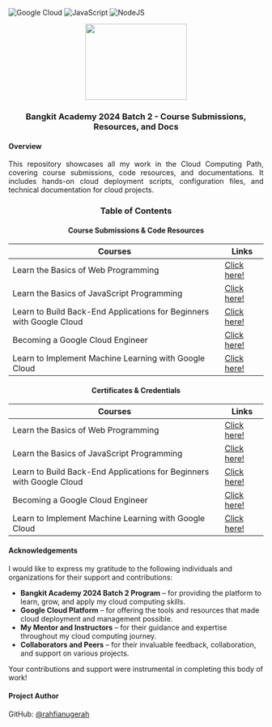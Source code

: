 ![Google Cloud](https://img.shields.io/badge/Google_Cloud-%234285F4.svg?&logo=google-cloud&logoColor=white)
![JavaScript](https://img.shields.io/badge/JavaScript-%23323330.svg?&logo=javascript&logoColor=%23F7DF1E)
![NodeJS](https://img.shields.io/badge/Node.js-6DA55F?&logo=node.js&logoColor=white)

<div align=center>
  <img src="https://github.com/user-attachments/assets/451ab2dd-30e5-4513-aeb3-0e2588ec99bf" height=150 width=200>
  <h3>Bangkit Academy 2024 Batch 2 - Course Submissions, Resources, and Docs</h3>
</div>

#### Overview

<p align=justify>
  This repository showcases all my work in the Cloud Computing Path, covering course submissions, code resources, and documentations. 
  It includes hands-on cloud deployment scripts, configuration files, and technical documentation for cloud projects.
</p>

<div align=center>
  <h3>Table of Contents</h3>
  <h4>Course Submissions & Code Resources</h4>
</div>

<div align=center>
  
| Courses | Links |
|---|---|
| Learn the Basics of Web Programming | [Click here!]() |
| Learn the Basics of JavaScript Programming | [Click here!]() |
| Learn to Build Back-End Applications for Beginners with Google Cloud | [Click here!]() |
| Becoming a Google Cloud Engineer | [Click here!]() |
| Learn to Implement Machine Learning with Google Cloud | [Click here!]() |

</div>

<div align=center>
  <h4>Certificates & Credentials</h4>
</div>

<div align=center>
  
| Courses | Links |
|---|---|
| Learn the Basics of Web Programming | [Click here!]() |
| Learn the Basics of JavaScript Programming | [Click here!]() |
| Learn to Build Back-End Applications for Beginners with Google Cloud | [Click here!]() |
| Becoming a Google Cloud Engineer | [Click here!]() |
| Learn to Implement Machine Learning with Google Cloud | [Click here!]() |

</div>

#### Acknowledgements
I would like to express my gratitude to the following individuals and organizations for their support and contributions:

- **Bangkit Academy 2024 Batch 2 Program** – for providing the platform to learn, grow, and apply my cloud computing skills.
- **Google Cloud Platform** – for offering the tools and resources that made cloud deployment and management possible.
- **My Mentor and Instructors** – for their guidance and expertise throughout my cloud computing journey.
- **Collaborators and Peers** – for their invaluable feedback, collaboration, and support on various projects.

Your contributions and support were instrumental in completing this body of work!



#### Project Author
GitHub: [@rahfianugerah](https://www.github.com/rahfianugerah)

